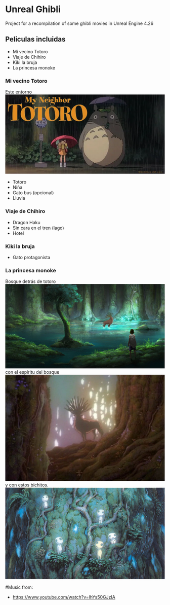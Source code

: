 # Unreal Ghibli
Project for a recompilation of some ghibli movies in Unreal Engine 4.26


## Peliculas incluidas

* Mi vecino Totoro
* Viaje de Chihiro
* Kiki la bruja
* La princesa monoke

### Mi vecino Totoro
Este entorno
![](imagesReadme/TotoroPortada.webp)

- Totoro
- Niña
- Gato bus (opcional)
- Lluvia

### Viaje de Chihiro
- Dragon Haku
- Sin cara en el tren (lago)
- Hotel 

### Kiki la bruja
- Gato protagonista

### La princesa monoke
Bosque detrás de totoro
![](imagesReadme/monoke.jpg)
con el espiritu del bosque
![](imagesReadme/forestSpirit.jpg)
y con estos bichitos.
![](imagesReadme/bichs.jpg)

#Music from:
- https://www.youtube.com/watch?v=IhYs50GJzIA



